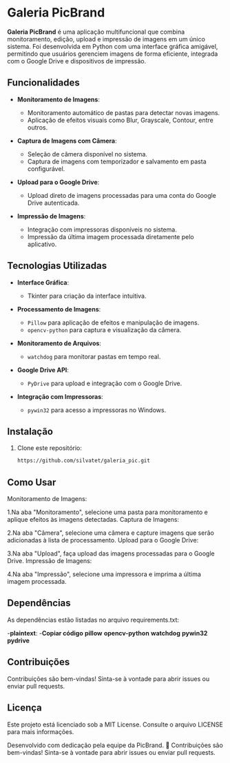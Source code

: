 # Galeria PicBrand

**Galeria PicBrand** é uma aplicação multifuncional que combina monitoramento, edição, upload e impressão de imagens em um único sistema. Foi desenvolvida em Python com uma interface gráfica amigável, permitindo que usuários gerenciem imagens de forma eficiente, integrada com o Google Drive e dispositivos de impressão.

## Funcionalidades

- **Monitoramento de Imagens**:
  - Monitoramento automático de pastas para detectar novas imagens.
  - Aplicação de efeitos visuais como Blur, Grayscale, Contour, entre outros.

- **Captura de Imagens com Câmera**:
  - Seleção de câmera disponível no sistema.
  - Captura de imagens com temporizador e salvamento em pasta configurável.

- **Upload para o Google Drive**:
  - Upload direto de imagens processadas para uma conta do Google Drive autenticada.

- **Impressão de Imagens**:
  - Integração com impressoras disponíveis no sistema.
  - Impressão da última imagem processada diretamente pelo aplicativo.

## Tecnologias Utilizadas

- **Interface Gráfica**:
  - Tkinter para criação da interface intuitiva.

- **Processamento de Imagens**:
  - `Pillow` para aplicação de efeitos e manipulação de imagens.
  - `opencv-python` para captura e visualização da câmera.

- **Monitoramento de Arquivos**:
  - `watchdog` para monitorar pastas em tempo real.

- **Google Drive API**:
  - `PyDrive` para upload e integração com o Google Drive.

- **Integração com Impressoras**:
  - `pywin32` para acesso a impressoras no Windows.

## Instalação

1. Clone este repositório:
   ```bash
   https://github.com/silvatet/galeria_pic.git


## Como Usar
Monitoramento de Imagens:

1.Na aba "Monitoramento", selecione uma pasta para monitoramento e aplique efeitos às imagens detectadas.
Captura de Imagens:

2.Na aba "Câmera", selecione uma câmera e capture imagens que serão adicionadas à lista de processamento.
Upload para o Google Drive:

3.Na aba "Upload", faça upload das imagens processadas para o Google Drive.
Impressão de Imagens:

4.Na aba "Impressão", selecione uma impressora e imprima a última imagem processada.

## Dependências 
As dependências estão listadas no arquivo requirements.txt:

-**plaintext**:
-**Copiar código**
**pillow**
**opencv-python**
**watchdog**
**pywin32**
**pydrive**

## Contribuições
Contribuições são bem-vindas! Sinta-se à vontade para abrir issues ou enviar pull requests.

## Licença
Este projeto está licenciado sob a MIT License. Consulte o arquivo LICENSE para mais informações.

Desenvolvido com dedicação pela equipe da PicBrand. 🌟
Contribuições são bem-vindas! Sinta-se à vontade para abrir issues ou enviar pull requests.
